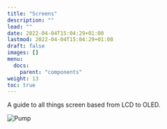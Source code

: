 ```yaml
---
title: "Screens"
description: ""
lead: ""
date: 2022-04-04T15:04:29+01:00
lastmod: 2022-04-04T15:04:29+01:00
draft: false
images: []
menu:
  docs:
    parent: "components"
weight: 13
toc: true
---
```


A guide to all things screen based from LCD to OLED.

![Pump](https://www.robotpark.com/image/cache/data/PRO/91581/91581-1-700x700.jpg)